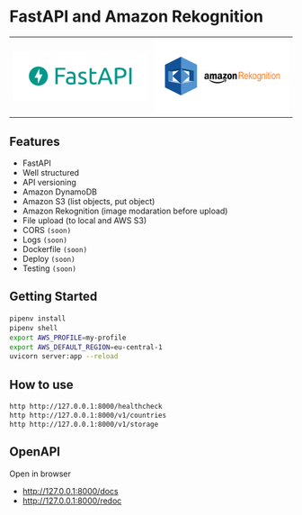 # FastAPI and Amazon Rekognition

<table>
  <tr>
    <td style="width: 50%;">
      <a href="https://fastapi.tiangolo.com/" target="_blank">
        <img src="./fastapi.png" />
      </a>
    </td>
    <td style="width: 50%;">
      <a href="https://aws.amazon.com/rekognition/" target="_blank">
        <img src="./amazon-rekognition.png" />
      </a>
    </td>
  </tr>
</table>


## Features

- FastAPI
- Well structured
- API versioning
- Amazon DynamoDB
- Amazon S3 (list objects, put object)
- Amazon Rekognition (image modaration before upload)
- File upload (to local and AWS S3)
- CORS `(soon)`
- Logs `(soon)`
- Dockerfile `(soon)`
- Deploy `(soon)`
- Testing `(soon)`

## Getting Started

```sh
pipenv install
pipenv shell
export AWS_PROFILE=my-profile
export AWS_DEFAULT_REGION=eu-central-1
uvicorn server:app --reload
```

## How to use

```
http http://127.0.0.1:8000/healthcheck
http http://127.0.0.1:8000/v1/countries
http http://127.0.0.1:8000/v1/storage
```

## OpenAPI

Open in browser

- http://127.0.0.1:8000/docs
- http://127.0.0.1:8000/redoc

